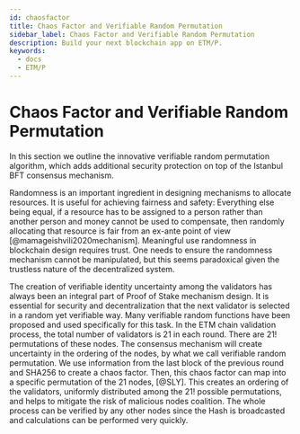 ```yaml
---
id: chaosfactor
title: Chaos Factor and Verifiable Random Permutation
sidebar_label: Chaos Factor and Verifiable Random Permutation
description: Build your next blockchain app on ETM/P.
keywords:
  - docs
  - ETM/P
---
```


Chaos Factor and Verifiable Random Permutation
==============================================

In this section we outline the innovative verifiable random permutation
algorithm, which adds additional security protection on top of the
Istanbul BFT consensus mechanism.

Randomness is an important ingredient in designing mechanisms to
allocate resources. It is useful for achieving fairness and safety:
Everything else being equal, if a resource has to be assigned to a
person rather than another person and money cannot be used to
compensate, then randomly allocating that resource is fair from an
ex-ante point of view [@mamageishvili2020mechanism]. Meaningful use
randomness in blockchain design requires trust. One needs to ensure the
randomness mechanism cannot be manipulated, but this seems paradoxical
given the trustless nature of the decentralized system.

The creation of verifiable identity uncertainty among the validators has
always been an integral part of Proof of Stake mechanism design. It is
essential for security and decentralization that the next validator is
selected in a random yet verifiable way. Many verifiable random
functions have been proposed and used specifically for this task. In the
ETM chain validation process, the total number of validators is 21 in
each round. There are $21!$ permutations of these nodes. The consensus
mechanism will create uncertainty in the ordering of the nodes, by what
we call verifiable random permutation. We use information from the last
block of the previous round and SHA256 to create a chaos factor. Then,
this chaos factor can map into a specific permutation of the 21 nodes,
[@SLY]. This creates an ordering of the validators, uniformly
distributed among the $21!$ possible permutations, and helps to mitigate
the risk of malicious nodes coalition. The whole process can be verified
by any other nodes since the Hash is broadcasted and calculations can be
performed very quickly.
